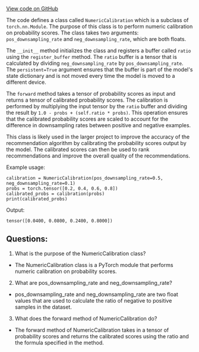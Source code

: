 [View code on GitHub](https://github.com/twitter/the-algorithm-ml/projects/home/recap/model/numeric_calibration.py)

The code defines a class called `NumericCalibration` which is a subclass of `torch.nn.Module`. The purpose of this class is to perform numeric calibration on probability scores. The class takes two arguments: `pos_downsampling_rate` and `neg_downsampling_rate`, which are both floats. 

The `__init__` method initializes the class and registers a buffer called `ratio` using the `register_buffer` method. The `ratio` buffer is a tensor that is calculated by dividing `neg_downsampling_rate` by `pos_downsampling_rate`. The `persistent=True` argument ensures that the buffer is part of the model's state dictionary and is not moved every time the model is moved to a different device.

The `forward` method takes a tensor of probability scores as input and returns a tensor of calibrated probability scores. The calibration is performed by multiplying the input tensor by the `ratio` buffer and dividing the result by `1.0 - probs + (self.ratio * probs)`. This operation ensures that the calibrated probability scores are scaled to account for the difference in downsampling rates between positive and negative examples.

This class is likely used in the larger project to improve the accuracy of the recommendation algorithm by calibrating the probability scores output by the model. The calibrated scores can then be used to rank recommendations and improve the overall quality of the recommendations. 

Example usage:

```
calibration = NumericCalibration(pos_downsampling_rate=0.5, neg_downsampling_rate=0.1)
probs = torch.tensor([0.2, 0.4, 0.6, 0.8])
calibrated_probs = calibration(probs)
print(calibrated_probs)
```

Output:
```
tensor([0.0400, 0.0800, 0.2400, 0.8000])
```
## Questions: 
 1. What is the purpose of the NumericCalibration class?
- The NumericCalibration class is a PyTorch module that performs numeric calibration on probability scores.

2. What are pos_downsampling_rate and neg_downsampling_rate?
- pos_downsampling_rate and neg_downsampling_rate are two float values that are used to calculate the ratio of negative to positive samples in the dataset.

3. What does the forward method of NumericCalibration do?
- The forward method of NumericCalibration takes in a tensor of probability scores and returns the calibrated scores using the ratio and the formula specified in the method.